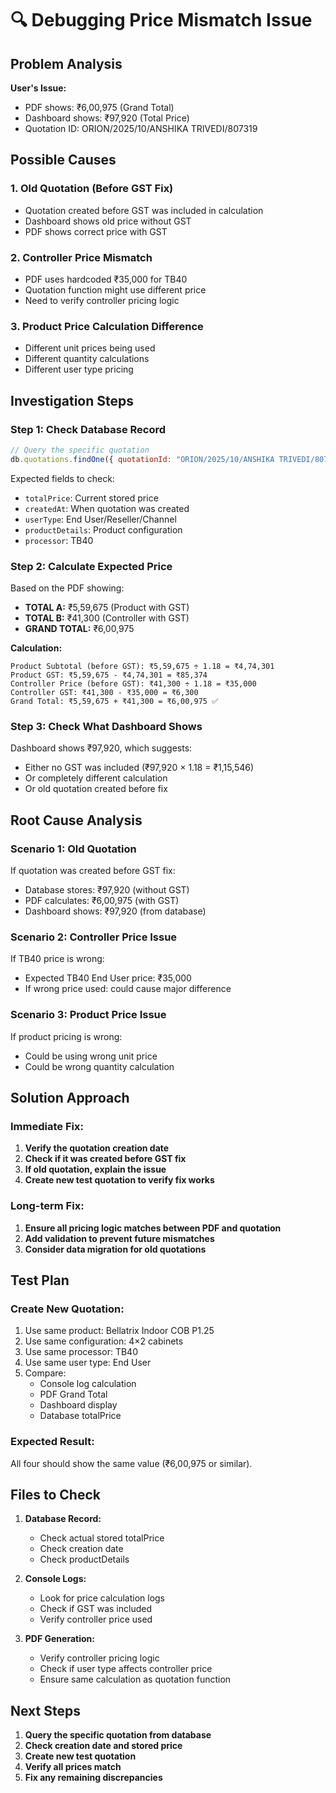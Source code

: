 # 🔍 Debugging Price Mismatch Issue

## Problem Analysis

**User's Issue:**
- PDF shows: ₹6,00,975 (Grand Total)
- Dashboard shows: ₹97,920 (Total Price)
- Quotation ID: ORION/2025/10/ANSHIKA TRIVEDI/807319

## Possible Causes

### 1. **Old Quotation (Before GST Fix)**
- Quotation created before GST was included in calculation
- Dashboard shows old price without GST
- PDF shows correct price with GST

### 2. **Controller Price Mismatch**
- PDF uses hardcoded ₹35,000 for TB40
- Quotation function might use different price
- Need to verify controller pricing logic

### 3. **Product Price Calculation Difference**
- Different unit prices being used
- Different quantity calculations
- Different user type pricing

## Investigation Steps

### Step 1: Check Database Record
```javascript
// Query the specific quotation
db.quotations.findOne({ quotationId: "ORION/2025/10/ANSHIKA TRIVEDI/807319" })
```

Expected fields to check:
- `totalPrice`: Current stored price
- `createdAt`: When quotation was created
- `userType`: End User/Reseller/Channel
- `productDetails`: Product configuration
- `processor`: TB40

### Step 2: Calculate Expected Price

Based on the PDF showing:
- **TOTAL A:** ₹5,59,675 (Product with GST)
- **TOTAL B:** ₹41,300 (Controller with GST)
- **GRAND TOTAL:** ₹6,00,975

**Calculation:**
```
Product Subtotal (before GST): ₹5,59,675 ÷ 1.18 = ₹4,74,301
Product GST: ₹5,59,675 - ₹4,74,301 = ₹85,374
Controller Price (before GST): ₹41,300 ÷ 1.18 = ₹35,000
Controller GST: ₹41,300 - ₹35,000 = ₹6,300
Grand Total: ₹5,59,675 + ₹41,300 = ₹6,00,975 ✅
```

### Step 3: Check What Dashboard Shows

Dashboard shows ₹97,920, which suggests:
- Either no GST was included (₹97,920 × 1.18 = ₹1,15,546)
- Or completely different calculation
- Or old quotation created before fix

## Root Cause Analysis

### Scenario 1: Old Quotation
If quotation was created before GST fix:
- Database stores: ₹97,920 (without GST)
- PDF calculates: ₹6,00,975 (with GST)
- Dashboard shows: ₹97,920 (from database)

### Scenario 2: Controller Price Issue
If TB40 price is wrong:
- Expected TB40 End User price: ₹35,000
- If wrong price used: could cause major difference

### Scenario 3: Product Price Issue
If product pricing is wrong:
- Could be using wrong unit price
- Could be wrong quantity calculation

## Solution Approach

### Immediate Fix:
1. **Verify the quotation creation date**
2. **Check if it was created before GST fix**
3. **If old quotation, explain the issue**
4. **Create new test quotation to verify fix works**

### Long-term Fix:
1. **Ensure all pricing logic matches between PDF and quotation**
2. **Add validation to prevent future mismatches**
3. **Consider data migration for old quotations**

## Test Plan

### Create New Quotation:
1. Use same product: Bellatrix Indoor COB P1.25
2. Use same configuration: 4×2 cabinets
3. Use same processor: TB40
4. Use same user type: End User
5. Compare:
   - Console log calculation
   - PDF Grand Total
   - Dashboard display
   - Database totalPrice

### Expected Result:
All four should show the same value (₹6,00,975 or similar).

## Files to Check

1. **Database Record:**
   - Check actual stored totalPrice
   - Check creation date
   - Check productDetails

2. **Console Logs:**
   - Look for price calculation logs
   - Check if GST was included
   - Verify controller price used

3. **PDF Generation:**
   - Verify controller pricing logic
   - Check if user type affects controller price
   - Ensure same calculation as quotation function

## Next Steps

1. **Query the specific quotation from database**
2. **Check creation date and stored price**
3. **Create new test quotation**
4. **Verify all prices match**
5. **Fix any remaining discrepancies**
